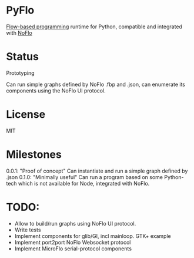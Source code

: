 PyFlo
======
[Flow-based programming]() runtime for Python, compatible and integrated with [NoFlo](http://noflojs.org)

Status
=======
Prototyping

Can run simple graphs defined by NoFlo .fbp and .json,
can enumerate its components using the NoFlo UI protocol.

License
=======
MIT

Milestones
==========
0.0.1: "Proof of concept" Can instantiate and run a simple graph defined by .json
0.1.0: "Minimally useful" Can run a program based on some Python-tech which is not available for Node, integrated with NoFlo.

TODO:
======
* Allow to build/run graphs using NoFlo UI protocol.
* Write tests
* Implement components for glib/GI, incl mainloop. GTK+ example
* Implement port2port NoFlo Websocket protocol
* Implement MicroFlo serial-protocol components

